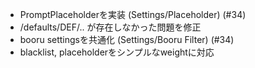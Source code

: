 + PromptPlaceholderを実装 (Settings/Placeholder) (#34)
+ /defaults/DEF/.. が存在しなかった問題を修正
+ booru settingsを共通化 (Settings/Booru Filter) (#34)
+ blacklist, placeholderをシンプルなweightに対応
